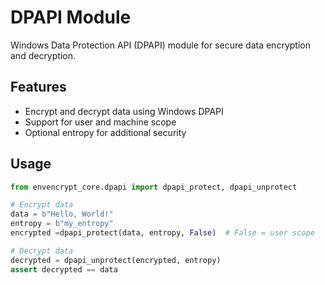 # DPAPI Module

Windows Data Protection API (DPAPI) module for secure data encryption and decryption.

## Features

- Encrypt and decrypt data using Windows DPAPI
- Support for user and machine scope
- Optional entropy for additional security

## Usage

```python
from envencrypt_core.dpapi import dpapi_protect, dpapi_unprotect

# Encrypt data
data = b"Hello, World!"
entropy = b"my_entropy"
encrypted =dpapi_protect(data, entropy, False)  # False = user scope

# Decrypt data
decrypted = dpapi_unprotect(encrypted, entropy)
assert decrypted == data
```
